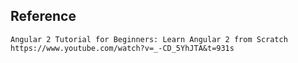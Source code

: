 ## Reference
    Angular 2 Tutorial for Beginners: Learn Angular 2 from Scratch
    https://www.youtube.com/watch?v=_-CD_5YhJTA&t=931s